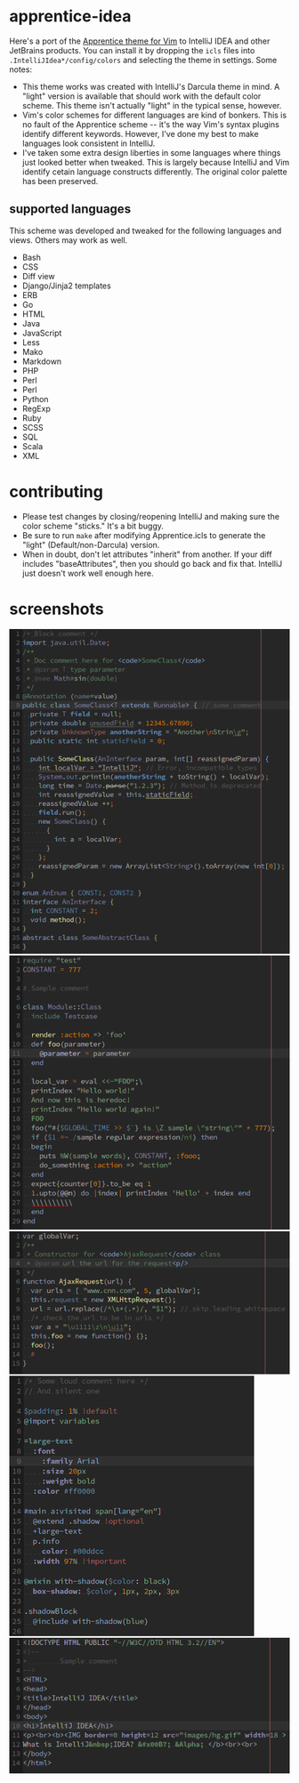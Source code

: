 # apprentice-idea

Here's a port of the [Apprentice theme for Vim](https://github.com/romainl/Apprentice) to IntelliJ IDEA and other JetBrains products. You can install it by dropping the `icls` files into `.IntelliJIdea*/config/colors` and selecting the theme in settings. Some notes:

* This theme works was created with IntelliJ's Darcula theme in mind. A "light" version is available that should work with the default color scheme. This theme isn't actually "light" in the typical sense, however.
* Vim's color schemes for different languages are kind of bonkers. This is no fault of the Apprentice scheme -- it's the way Vim's syntax plugins identify different keywords. However, I've done my best to make languages look consistent in IntelliJ.
* I've taken some extra design liberties in some languages where things just looked better when tweaked. This is largely because IntelliJ and Vim identify cetain language constructs differently. The original color palette has been preserved.

## supported languages

This scheme was developed and tweaked for the following languages and views. Others may work as well.

* Bash
* CSS
* Diff view
* Django/Jinja2 templates
* ERB
* Go
* HTML
* Java
* JavaScript
* Less
* Mako
* Markdown
* PHP
* Perl
* Perl
* Python
* RegExp
* Ruby
* SCSS
* SQL
* Scala
* XML

# contributing

* Please test changes by closing/reopening IntelliJ and making sure the color scheme "sticks." It's a bit buggy.
* Be sure to run `make` after modifying Apprentice.icls to generate the "light" (Default/non-Darcula) version.
* When in doubt, don't let attributes "inherit" from another. If your diff includes "baseAttributes", then you should go back and fix that. IntelliJ just doesn't work well enough here.

# screenshots

![Java](screenshots/java.png?raw=true)
![Ruby](screenshots/ruby.png?raw=true)
![JavaScript](screenshots/javascript.png?raw=true)
![SCSS](screenshots/scss.png?raw=true)
![HTML](screenshots/html.png?raw=true)

